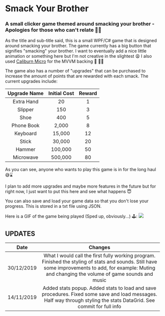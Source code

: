 # Smack Your Brother
### A small clicker game themed around smacking your brother - Apologies for those who can't relate 🤷‍♂️

As the title and sub-title said, this is a small WPF/C# game that is designed around smacking your brother. The game currently has a big button that signifies "smacking" your brother. I want to eventually add a nice little animation or something here but I'm not creative in the slightest 😩 I also used [Caliburn Micro](https://github.com/Caliburn-Micro/Caliburn.Micro) for the MVVM backing 🙌 👨‍💻

The game also has a number of "upgrades" that can  be purchased to increase the amount of points that are rewarded with each smack. The current upgrades include:

| Upgrade Name | Initial Cost | Reward
|:-------------------:| :-------------:| :---:
| Extra Hand | 20 | 1
| Slipper | 150 | 3
| Shoe | 400 | 5
| Phone Book | 2,000 | 8
| Keyboard | 15,000 | 12
| Stick | 30,000 | 20
| Hammer | 100,000 | 50
| Microwave | 500,000 | 80


As you can see, anyone who wants to play this game is in for the long haul 😅⌛

I plan to add more upgrades and maybe more features in the future but for right now, I just want to put this here and see what happens 😇

You can also save and load your game data so that you don't lose your progress. This is stored in a txt file using JSON. 

Here is a GIF of the game being played (Sped up, obviously...) 🕹️: 
![](https://github.com/IT-Delinquent/Smack_Your_Brother/blob/master/Smack%20Your%20Brother.gif)

## UPDATES
| Date | Changes
|:-----:|:-------:|
| 30/12/2019 | What I would call the first fully working program. Finished the styling of stats and sounds. Still have some improvements to add, for example: Muting and changing the volume of game sounds and music
| 14/11/2019 | Added stats popup. Added stats to load and save procedures. Fixed some save and load messages. Half way through styling the stats DataGrid. See commit for full info
